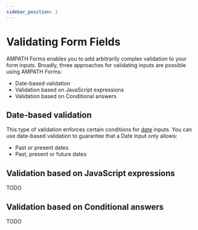 ```yaml
---
sidebar_position: 3
---
```


# Validating Form Fields

AMPATH Forms enables you to add arbitrarily complex validation to your form inputs. Broadly, three approaches for validating inputs are possible using AMPATH Forms:

- Date-based validation
- Validation based on JavaScript expressions
- Validation based on Conditional answers

## Date-based validation

This type of validation enforces certain conditions for [date](/platform/fields-reference#date) inputs. You can use date-based validation to guarantee that a Date input only allows:

- Past or present dates
- Past, present or future dates

## Validation based on JavaScript expressions

TODO

## Validation based on Conditional answers

TODO
